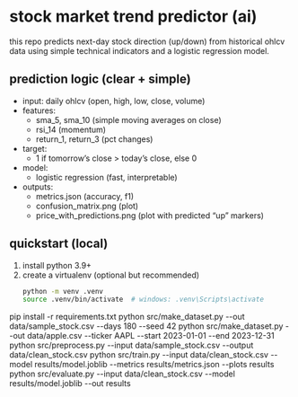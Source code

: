 # stock market trend predictor (ai)

this repo predicts next-day stock direction (up/down) from historical ohlcv data using simple technical indicators and a logistic regression model.

## prediction logic (clear + simple)
- input: daily ohlcv (open, high, low, close, volume)
- features:
  - sma_5, sma_10 (simple moving averages on close)
  - rsi_14 (momentum)
  - return_1, return_3 (pct changes)
- target:
  - 1 if tomorrow’s close > today’s close, else 0
- model:
  - logistic regression (fast, interpretable)
- outputs:
  - metrics.json (accuracy, f1)
  - confusion_matrix.png (plot)
  - price_with_predictions.png (plot with predicted “up” markers)

## quickstart (local)
1) install python 3.9+  
2) create a virtualenv (optional but recommended)
   ```bash
   python -m venv .venv
   source .venv/bin/activate  # windows: .venv\Scripts\activate
pip install -r requirements.txt
python src/make_dataset.py --out data/sample_stock.csv --days 180 --seed 42
python src/make_dataset.py --out data/apple.csv --ticker AAPL --start 2023-01-01 --end 2023-12-31
python src/preprocess.py --input data/sample_stock.csv --output data/clean_stock.csv
python src/train.py --input data/clean_stock.csv --model results/model.joblib --metrics results/metrics.json --plots results
python src/evaluate.py --input data/clean_stock.csv --model results/model.joblib --out results


